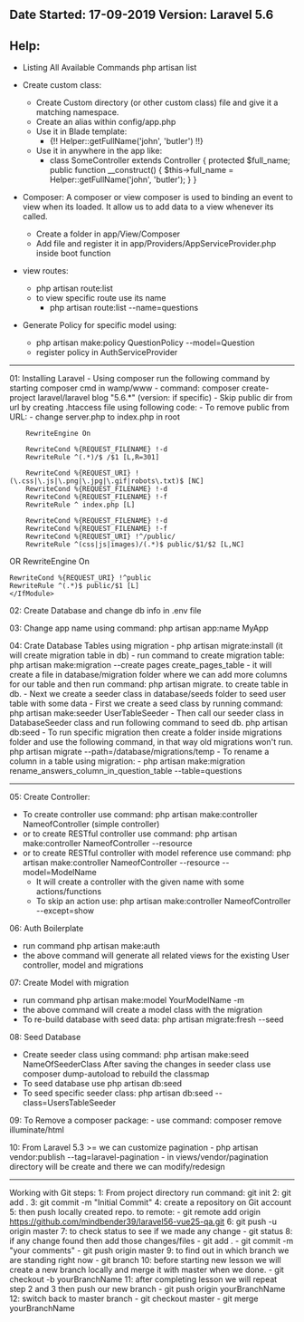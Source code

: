 Date Started: 17-09-2019
Version: Laravel 5.6
------------------
Help:
------------------
- Listing All Available Commands
    php artisan list

- Create custom class:
    - Create Custom directory (or other custom class) file and give it a matching namespace.
    - Create an alias within config/app.php
    - Use it in Blade template:
        - {!! Helper::getFullName('john', 'butler') !!}
    - Use it in anywhere in the app like:
        - class SomeController extends Controller
          {
              protected $full_name;
              public function __construct() {
                  $this->full_name = Helper::getFullName('john', 'butler');
              }
          }

- Composer: A composer or view composer is used to binding an event to view when its loaded.
  It allow us to add data to a view whenever its called.
  - Create a folder in app/View/Composer
  - Add file and register it in app/Providers/AppServiceProvider.php inside boot function

- view routes:
    - php artisan route:list
    - to view specific route use its name
        - php artisan route:list --name=questions
        
- Generate Policy for specific model using:
    - php artisan make:policy QuestionPolicy --model=Question
    - register policy in AuthServiceProvider

------------------------------------------------------------------------------------------
01: Installing Laravel
    - Using composer run the following command by starting composer cmd in wamp/www
    - command: composer create-project laravel/laravel blog "5.6.*" (version: if specific)
    - Skip public dir from url by creating .htaccess file using following code:
        - To remove public from URL:
        - change server.php to index.php in root

        RewriteEngine On

        RewriteCond %{REQUEST_FILENAME} !-d
        RewriteRule ^(.*)/$ /$1 [L,R=301]

        RewriteCond %{REQUEST_URI} !(\.css|\.js|\.png|\.jpg|\.gif|robots\.txt)$ [NC]
        RewriteCond %{REQUEST_FILENAME} !-d
        RewriteCond %{REQUEST_FILENAME} !-f
        RewriteRule ^ index.php [L]

        RewriteCond %{REQUEST_FILENAME} !-d
        RewriteCond %{REQUEST_FILENAME} !-f
        RewriteCond %{REQUEST_URI} !^/public/
        RewriteRule ^(css|js|images)/(.*)$ public/$1/$2 [L,NC]

OR
    <IfModule mod_rewrite.c>
    RewriteEngine On

    RewriteCond %{REQUEST_URI} !^public
    RewriteRule ^(.*)$ public/$1 [L]
    </IfModule>

02: Create Database and change db info in .env file

03: Change app name using command: php artisan app:name MyApp

04: Crate Database Tables using migration
    - php artisan migrate:install (it will create migration table in db)
    - run command to create migration table:
        php artisan make:migration --create pages create_pages_table
            - it will create a file in database/migration folder where we can add more columns for our
              table and then run command: php artisan migrate. to create table in db.
    - Next we create a seeder class in database/seeds folder to seed user table with some data
    - First we create a seed class by running command: php artisan make:seeder UserTableSeeder
    - Then call our seeder class in DatabaseSeeder class and run following command to seed db.
        php artisan db:seed
    - To run specific migration then create a folder inside migrations folder and
      use the following command, in that way old migrations won't run.
      php artisan migrate --path=/database/migrations/temp
    - To rename a column in a table using migration:
        - php artisan make:migration rename_answers_column_in_question_table --table=questions

--------------------------------------------------------------------------------------------------
05: Create Controller:
   - To create controller use command: php artisan make:controller NameofController (simple controller)
   - or to create RESTful controller use command: php artisan make:controller NameofController --resource
   - or to create RESTful controller with model reference use command: php artisan make:controller NameofController --resource --model=ModelName
     - It will create a controller with the given name with some actions/functions
     - To skip an action use: php artisan make:controller NameofController --except=show

06: Auth Boilerplate
   - run command php artisan make:auth
   - the above command will generate all related views for the existing User controller, model and migrations

07: Create Model with migration
   - run command php artisan make:model YourModelName -m
   - the above command will create a model class with the migration
   - To re-build database with seed data: php artisan migrate:fresh --seed

08: Seed Database
   - Create seeder class using command: php artisan make:seed NameOfSeederClass
     After saving the changes in seeder class use composer dump-autoload to rebuild the classmap
   - To seed database use php artisan db:seed
   - To seed specific seeder class: php artisan db:seed --class=UsersTableSeeder
   
09: To Remove a composer package:
    - use command: composer remove illuminate/html

10: From Laravel 5.3 >= we can customize pagination
    - php artisan vendor:publish --tag=laravel-pagination
    - in views/vendor/pagination directory will be create and there we can modify/redesign

--------------------------------------------
Working with Git steps:
1: From project directory run command: git init
2: git add .
3: git commit -m "Initial Commit"
4: create a repository on Git account
5: then push locally created repo. to remote:
    - git remote add origin https://github.com/mindbender39/laravel56-vue25-qa.git
6: git push -u origin master
7: to check status to see if we made any change
    - git status
8: if any change found then add those changes/files
    - git add .
    - git commit -m "your comments"
    - git push origin master
9:  to find out in which branch we are standing right now
    - git branch 
10: before starting new lesson we will create a new branch locally and merge it with master when we done.
    - git checkout -b yourBranchName
11: after completing lesson we will repeat step 2 and 3 then push our new branch
    - git push origin yourBranchName
12: switch back to master branch
    - git checkout master
    - git merge yourBranchName





